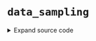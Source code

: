# <code>data_sampling</code>
<details class="source">
<summary>
<span>Expand source code</span>
</summary>
<pre>
```python
import warnings

from pyspark.sql import functions as F

from anovos.shared.utils import attributeType_segregation


def data_sample(
    idf,
    strata_cols="all",
    drop_cols=[],
    fraction=0.1,
    method_type="random",
    stratified_type="population",
    seed_value=12,
    unique_threshold=0.5,
):
    """
    This is a method focus on under-sampling necessary data through multiple methods. It covers two popular sampling
    techniques - stratified sampling and random sampling

    In stratified sampling, we sample out data based on the presence of strata, determined by strata_cols. Inside
    stratified sampling, there are 2 sub-methods, called "population" and "balanced", determined by stratified_type.
    "Population" stratified sampling method is Proportionate Allocation sampling strategy, uses a sampling fraction in
    each of the strata that is proportional to that of the original dataframe. On the other hand, "Balanced" stratified
    sampling method is Optimum Allocation sampling strategy, meaning the sampling fraction of each stratum is
    not proportional to their occurrence in the original dataframe. Instead, the strata will have an equal number of
    all stratum available.

    In random sampling, we sample out data randomly, purely depends on the fraction, and seed_value that is being
    inputted

    Parameters
    ----------
    idf
        Input Dataframe
    strata_cols
        List of columns to be treated as strata e.g., ["col1","col2"].
        Alternatively, columns can be specified in a string format,
        where different column names are separated by pipe delimiter “|” e.g., "col1|col2".
        "all" can be passed to include all categorical columns for analysis. This is super useful instead of specifying all column names manually.
        Please note that this argument is used in conjunction with drop_cols i.e. a column mentioned in
        drop_cols argument is not considered for analysis even if it is mentioned in list_of_cols. (Default value = "all")
    drop_cols
        List of columns to be dropped e.g., ["col1","col2"].
        Alternatively, columns can be specified in a string format,
        where different column names are separated by pipe delimiter “|” e.g., "col1|col2".
        It is most useful when coupled with the “all” value of strata_cols, when we need to consider all columns except
        a few handful of them. (Default value = [])
    fraction : float
        Fraction of the data to be sampled out. (Default value = 0.1)
    method_type : str
        "stratified" for Stratified sampling, "random" for Random Sampling. (Default value = "random")
    stratified_type : str
        "population" for Proportionate Stratified Sampling, "balanced" for Optimum Stratified Sampling
    seed_value : int
        Seed value for sampling function. (Default value = 12)
    unique_threshold : float or int
        Defines threshold to skip columns with higher cardinality values from encoding.
        If unique_threshold < 1, meaning that if any column has unique records > unique_threshold * total records,
            it will be considered as high cardinality column, thus not fit to be in strata_cols
        If unique_threshold > 1, meaning that if any column has unique records > unique_threshold, it will
            be considered as high cardinality column, thus not fit to be in strata_cols. (Default value = 0.5)

    Returns
    -------
    DataFrame
        Sampled Dataframe

    """
    if type(fraction) != float and type(fraction) != int:
        raise TypeError("Invalid input for fraction")
    if fraction <= 0 or fraction > 1:
        raise TypeError("Invalid input for fraction: fraction value is between 0 and 1")
    if type(seed_value) != int:
        raise TypeError("Invalid input for seed_value")
    if method_type not in ["stratified", "random"]:
        raise TypeError("Invalid input for data_sample method_type")
    if method_type == "stratified":
        if type(unique_threshold) != float and type(unique_threshold) != int:
            raise TypeError("Invalid input for unique_threshold")
        if unique_threshold > 1 and type(unique_threshold) != int:
            raise TypeError(
                "Invalid input for unique_threshold: unique_threshold can only be integer if larger than 1"
            )
        if unique_threshold <= 0:
            raise TypeError(
                "Invalid input for unique_threshold: unique_threshold value is either between 0 and 1, or an integer > 1"
            )
        if stratified_type not in ["population", "balanced"]:
            raise TypeError("Invalid input for stratified_type")
        if strata_cols == "all":
            strata_cols = idf.columns
        if isinstance(strata_cols, str):
            strata_cols = [x.strip() for x in strata_cols.split("|")]
        if isinstance(drop_cols, str):
            drop_cols = [x.strip() for x in drop_cols.split("|")]
        strata_cols = list(set([e for e in strata_cols if e not in drop_cols]))
        if len(strata_cols) == 0:
            raise TypeError("Missing strata_cols value")
        skip_cols = []
        for col in strata_cols:
            if col not in idf.columns:
                raise TypeError(
                    "Invalid input for strata_cols: " + col + " does not exist"
                )
            if method_type == "stratified":
                if unique_threshold <= 1:
                    if float(
                        idf.select(col).distinct().count()
                    ) > unique_threshold * float(idf.select(col).count()):
                        skip_cols.append(col)
                else:
                    if float(idf.select(col).distinct().count()) > unique_threshold:
                        skip_cols.append(col)
        if skip_cols:
            warnings.warn(
                "Columns dropped from strata due to high cardinality: "
                + ",".join(skip_cols)
            )
        strata_cols = list(set([e for e in strata_cols if e not in skip_cols]))
        if len(strata_cols) == 0:
            warnings.warn(
                "No Stratified Sampling Computation - No strata column(s) to sample"
            )
            return idf
    if method_type == "stratified":
        sample_df = idf.na.drop(subset=strata_cols).withColumn(
            "merge", F.concat(*strata_cols)
        )
        fractions = (
            sample_df.select("merge")
            .distinct()
            .withColumn("fraction", F.lit(fraction))
            .rdd.collectAsMap()
        )
        if stratified_type == "population":
            odf = sample_df.stat.sampleBy("merge", fractions, seed_value).drop("merge")
        else:
            count_dict = (
                sample_df.groupby("merge").count().orderBy("count").rdd.collectAsMap()
            )
            smallest_count = int(count_dict[list(count_dict.keys())[0]])
            for key in fractions.keys():
                fractions[key] = float(fraction * smallest_count / int(count_dict[key]))
            odf = sample_df.stat.sampleBy("merge", fractions, seed_value).drop("merge")
    else:
        odf = idf.sample(withReplacement=False, fraction=fraction, seed=seed_value)
    return odf
```
</pre>
</details>
## Functions
<dl>
<dt id="anovos.data_ingest.data_sampling.data_sample"><code class="name flex hljs csharp">
<span class="k">def</span> <span class="nf"><span class="ident">data_sample</span></span>(<span class="n">idf, strata_cols='all', drop_cols=[], fraction=0.1, method_type='random', stratified_type='population', seed_value=12, unique_threshold=0.5)</span>
</code></dt>
<dd>
<div class="desc"><p>This is a method focus on under-sampling necessary data through multiple methods. It covers two popular sampling
techniques - stratified sampling and random sampling</p>
<p>In stratified sampling, we sample out data based on the presence of strata, determined by strata_cols. Inside
stratified sampling, there are 2 sub-methods, called "population" and "balanced", determined by stratified_type.
"Population" stratified sampling method is Proportionate Allocation sampling strategy, uses a sampling fraction in
each of the strata that is proportional to that of the original dataframe. On the other hand, "Balanced" stratified
sampling method is Optimum Allocation sampling strategy, meaning the sampling fraction of each stratum is
not proportional to their occurrence in the original dataframe. Instead, the strata will have an equal number of
all stratum available.</p>
<p>In random sampling, we sample out data randomly, purely depends on the fraction, and seed_value that is being
inputted</p>
<h2 id="parameters">Parameters</h2>
<dl>
<dt><strong><code>idf</code></strong></dt>
<dd>Input Dataframe</dd>
<dt><strong><code>strata_cols</code></strong></dt>
<dd>List of columns to be treated as strata e.g., ["col1","col2"].
Alternatively, columns can be specified in a string format,
where different column names are separated by pipe delimiter “|” e.g., "col1|col2".
"all" can be passed to include all categorical columns for analysis. This is super useful instead of specifying all column names manually.
Please note that this argument is used in conjunction with drop_cols i.e. a column mentioned in
drop_cols argument is not considered for analysis even if it is mentioned in list_of_cols. (Default value = "all")</dd>
<dt><strong><code>drop_cols</code></strong></dt>
<dd>List of columns to be dropped e.g., ["col1","col2"].
Alternatively, columns can be specified in a string format,
where different column names are separated by pipe delimiter “|” e.g., "col1|col2".
It is most useful when coupled with the “all” value of strata_cols, when we need to consider all columns except
a few handful of them. (Default value = [])</dd>
<dt><strong><code>fraction</code></strong> :&ensp;<code>float</code></dt>
<dd>Fraction of the data to be sampled out. (Default value = 0.1)</dd>
<dt><strong><code>method_type</code></strong> :&ensp;<code>str</code></dt>
<dd>"stratified" for Stratified sampling, "random" for Random Sampling. (Default value = "random")</dd>
<dt><strong><code>stratified_type</code></strong> :&ensp;<code>str</code></dt>
<dd>"population" for Proportionate Stratified Sampling, "balanced" for Optimum Stratified Sampling</dd>
<dt><strong><code>seed_value</code></strong> :&ensp;<code>int</code></dt>
<dd>Seed value for sampling function. (Default value = 12)</dd>
<dt><strong><code>unique_threshold</code></strong> :&ensp;<code>float</code> or <code>int</code></dt>
<dd>Defines threshold to skip columns with higher cardinality values from encoding.
If unique_threshold &lt; 1, meaning that if any column has unique records &gt; unique_threshold * total records,
it will be considered as high cardinality column, thus not fit to be in strata_cols
If unique_threshold &gt; 1, meaning that if any column has unique records &gt; unique_threshold, it will
be considered as high cardinality column, thus not fit to be in strata_cols. (Default value = 0.5)</dd>
</dl>
<h2 id="returns">Returns</h2>
<dl>
<dt><code>DataFrame</code></dt>
<dd>Sampled Dataframe</dd>
</dl></div>
<details class="source">
<summary>
<span>Expand source code</span>
</summary>
<pre>
```python
def data_sample(
    idf,
    strata_cols="all",
    drop_cols=[],
    fraction=0.1,
    method_type="random",
    stratified_type="population",
    seed_value=12,
    unique_threshold=0.5,
):
    """
    This is a method focus on under-sampling necessary data through multiple methods. It covers two popular sampling
    techniques - stratified sampling and random sampling

    In stratified sampling, we sample out data based on the presence of strata, determined by strata_cols. Inside
    stratified sampling, there are 2 sub-methods, called "population" and "balanced", determined by stratified_type.
    "Population" stratified sampling method is Proportionate Allocation sampling strategy, uses a sampling fraction in
    each of the strata that is proportional to that of the original dataframe. On the other hand, "Balanced" stratified
    sampling method is Optimum Allocation sampling strategy, meaning the sampling fraction of each stratum is
    not proportional to their occurrence in the original dataframe. Instead, the strata will have an equal number of
    all stratum available.

    In random sampling, we sample out data randomly, purely depends on the fraction, and seed_value that is being
    inputted

    Parameters
    ----------
    idf
        Input Dataframe
    strata_cols
        List of columns to be treated as strata e.g., ["col1","col2"].
        Alternatively, columns can be specified in a string format,
        where different column names are separated by pipe delimiter “|” e.g., "col1|col2".
        "all" can be passed to include all categorical columns for analysis. This is super useful instead of specifying all column names manually.
        Please note that this argument is used in conjunction with drop_cols i.e. a column mentioned in
        drop_cols argument is not considered for analysis even if it is mentioned in list_of_cols. (Default value = "all")
    drop_cols
        List of columns to be dropped e.g., ["col1","col2"].
        Alternatively, columns can be specified in a string format,
        where different column names are separated by pipe delimiter “|” e.g., "col1|col2".
        It is most useful when coupled with the “all” value of strata_cols, when we need to consider all columns except
        a few handful of them. (Default value = [])
    fraction : float
        Fraction of the data to be sampled out. (Default value = 0.1)
    method_type : str
        "stratified" for Stratified sampling, "random" for Random Sampling. (Default value = "random")
    stratified_type : str
        "population" for Proportionate Stratified Sampling, "balanced" for Optimum Stratified Sampling
    seed_value : int
        Seed value for sampling function. (Default value = 12)
    unique_threshold : float or int
        Defines threshold to skip columns with higher cardinality values from encoding.
        If unique_threshold < 1, meaning that if any column has unique records > unique_threshold * total records,
            it will be considered as high cardinality column, thus not fit to be in strata_cols
        If unique_threshold > 1, meaning that if any column has unique records > unique_threshold, it will
            be considered as high cardinality column, thus not fit to be in strata_cols. (Default value = 0.5)

    Returns
    -------
    DataFrame
        Sampled Dataframe

    """
    if type(fraction) != float and type(fraction) != int:
        raise TypeError("Invalid input for fraction")
    if fraction <= 0 or fraction > 1:
        raise TypeError("Invalid input for fraction: fraction value is between 0 and 1")
    if type(seed_value) != int:
        raise TypeError("Invalid input for seed_value")
    if method_type not in ["stratified", "random"]:
        raise TypeError("Invalid input for data_sample method_type")
    if method_type == "stratified":
        if type(unique_threshold) != float and type(unique_threshold) != int:
            raise TypeError("Invalid input for unique_threshold")
        if unique_threshold > 1 and type(unique_threshold) != int:
            raise TypeError(
                "Invalid input for unique_threshold: unique_threshold can only be integer if larger than 1"
            )
        if unique_threshold <= 0:
            raise TypeError(
                "Invalid input for unique_threshold: unique_threshold value is either between 0 and 1, or an integer > 1"
            )
        if stratified_type not in ["population", "balanced"]:
            raise TypeError("Invalid input for stratified_type")
        if strata_cols == "all":
            strata_cols = idf.columns
        if isinstance(strata_cols, str):
            strata_cols = [x.strip() for x in strata_cols.split("|")]
        if isinstance(drop_cols, str):
            drop_cols = [x.strip() for x in drop_cols.split("|")]
        strata_cols = list(set([e for e in strata_cols if e not in drop_cols]))
        if len(strata_cols) == 0:
            raise TypeError("Missing strata_cols value")
        skip_cols = []
        for col in strata_cols:
            if col not in idf.columns:
                raise TypeError(
                    "Invalid input for strata_cols: " + col + " does not exist"
                )
            if method_type == "stratified":
                if unique_threshold <= 1:
                    if float(
                        idf.select(col).distinct().count()
                    ) > unique_threshold * float(idf.select(col).count()):
                        skip_cols.append(col)
                else:
                    if float(idf.select(col).distinct().count()) > unique_threshold:
                        skip_cols.append(col)
        if skip_cols:
            warnings.warn(
                "Columns dropped from strata due to high cardinality: "
                + ",".join(skip_cols)
            )
        strata_cols = list(set([e for e in strata_cols if e not in skip_cols]))
        if len(strata_cols) == 0:
            warnings.warn(
                "No Stratified Sampling Computation - No strata column(s) to sample"
            )
            return idf
    if method_type == "stratified":
        sample_df = idf.na.drop(subset=strata_cols).withColumn(
            "merge", F.concat(*strata_cols)
        )
        fractions = (
            sample_df.select("merge")
            .distinct()
            .withColumn("fraction", F.lit(fraction))
            .rdd.collectAsMap()
        )
        if stratified_type == "population":
            odf = sample_df.stat.sampleBy("merge", fractions, seed_value).drop("merge")
        else:
            count_dict = (
                sample_df.groupby("merge").count().orderBy("count").rdd.collectAsMap()
            )
            smallest_count = int(count_dict[list(count_dict.keys())[0]])
            for key in fractions.keys():
                fractions[key] = float(fraction * smallest_count / int(count_dict[key]))
            odf = sample_df.stat.sampleBy("merge", fractions, seed_value).drop("merge")
    else:
        odf = idf.sample(withReplacement=False, fraction=fraction, seed=seed_value)
    return odf
```
</pre>
</details>
</dd>
</dl>